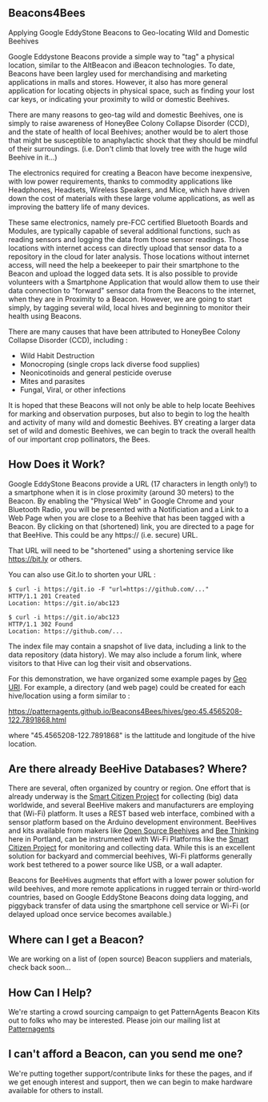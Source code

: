## Beacons4Bees ##

Applying Google EddyStone Beacons to Geo-locating  Wild and Domestic Beehives

Google Eddystone Beacons provide a simple way to "tag" a physical location,
similar to the AltBeacon and iBeacon technologies. To date, Beacons have
been largley used for merchandising and marketing applications in malls and stores.
However, it also has more general application for locating objects in physical space,
such as finding your lost car keys, or indicating your proximity to wild or domestic Beehives.

There are many reasons to geo-tag wild and domestic Beehives, 
one is simply to raise awareness of HoneyBee Colony Collapse Disorder (CCD),
and the state of health of local Beehives; another would be to alert 
those that might be susceptible to anaphylactic shock that they should be 
mindful of their surroundings. (i.e. Don't climb that lovely tree with the huge wild Beehive in it...)

The electronics required for creating a Beacon have become inexpensive, with low power requirements,
thanks to commodity applications like Headphones, Headsets, Wireless Speakers, and Mice,
which have driven down the cost of materials with these large volume applications,
as well as improving the battery life of many devices.

These same electronics, namely pre-FCC certified Bluetooth Boards and Modules, 
are typically capable of several additional functions, such as reading sensors 
and logging the data from those sensor readings. Those locations with internet access 
can directly upload that sensor data to a repository in the cloud for later analysis.
Those locations without internet access, will need the help a beekeeper to pair their smartphone
to the Beacon and upload the logged data sets. It is also possible to provide volunteers with
a Smartphone Application that would allow them to use their data connection to "forward" sensor
data from the Beacons to the internet, when they are in Proximity to a Beacon. 
However, we are going to start simply, by tagging several wild, local hives 
and beginning to monitor their health using Beacons.

There are many causes that have been attributed to 
HoneyBee Colony Collapse Disorder (CCD),  including :
- Wild Habit Destruction
- Monocroping (single crops lack diverse food supplies)
- Neonicotinoids and general pesticide overuse
- Mites and parasites
- Fungal, Viral, or other infections

It is hoped that these Beacons will not only be able to help locate Beehives for marking
and observation purposes, but also to begin to log the health and activity of many 
wild and domestic Beehives. BY creating a larger data set of wild and domestic Beehives,
we can begin to track the overall health of our important crop pollinators, the Bees.

## How Does it Work? ##

Google EddyStone Beacons provide a URL (17 characters in length only!) to a smartphone when it
is in close proximity (around 30 meters) to the Beacon. By enabling the "Physical Web" in Google Chrome
and your Bluetooth Radio, you will be presented with a Notificiation and a Link to a Web Page when you
are close to a Beehive that has been tagged with a Beacon. By clicking on that (shortened) link,
you are directed to a page for that BeeHive. This could be any https:// (i.e. secure) URL.

That URL will need to be "shortened" using a shortening service like https://bit.ly or others.

You can also use Git.Io to shorten your URL :

```
$ curl -i https://git.io -F "url=https://github.com/..."
HTTP/1.1 201 Created
Location: https://git.io/abc123

$ curl -i https://git.io/abc123
HTTP/1.1 302 Found
Location: https://github.com/...
```

The index file may contain a snapshot of live data, including a link to the data repository (data history).
We may also include a forum link, where visitors to that Hive can log their visit and observations.

For this demonstration, we have organized some example pages by [Geo URI](https://en.wikipedia.org/wiki/Geo_URI_scheme).
For example, a directory (and web page) could be created for each hive/location using a form similar to :

  https://patternagents.github.io/Beacons4Bees/hives/geo:45.4565208-122.7891868.html

where "45.4565208-122.7891868" is the lattitude and longitude of the hive location.

## Are there already BeeHive Databases? Where? ##
There are several, often organized by country or region.
One effort that is already underway is the [Smart Citizen Project](https://smartcitizen.me/) 
for collecting (big) data worldwide, and several BeeHive makers and manufacturers are employing that (Wi-Fi) platform.
It uses a REST based web interface, combined with a sensor platform based on the Arduino development environment.
BeeHives and kits available from makers like [Open Source Beehives](http://opensourcebeehives.net/) 
and [Bee Thinking](http://www.beethinking.com/) here in Portland, can be instrumented with Wi-Fi Platforms like
the [Smart Citizen Project](https://smartcitizen.me/) for monitoring and collecting data.
While this is an excellent solution for backyard and commercial beehives, Wi-Fi platforms 
generally work best tethered to a power source like USB, or a wall adapter. 

Beacons for BeeHives augments that effort with a lower power solution for wild beehives, and more remote
applications in rugged terrain or third-world countries, based on Google EddyStone Beacons doing data logging,
and piggyback transfer of data using the smartphone cell service or Wi-Fi (or delayed upload once service becomes available.)

## Where can I get a Beacon? ##
We are working on a list of (open source) Beacon suppliers and materials, check back soon...

## How Can I Help? ##
We're starting a crowd sourcing campaign to get PatternAgents Beacon Kits out to folks who may be interested.
Please join our mailing list at [Patternagents](https://patternagents.github.io)


## I can't afford a Beacon, can you send me one? ##
We're putting together support/contribute links for these the pages, 
and if we get enough interest and support,
then we can begin to make hardware available for others to install.


